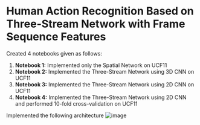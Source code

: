 # Human Action Recognition Based on Three-Stream Network with Frame Sequence Features

Created 4 notebooks given as follows: 
  1. **Notebook 1:** Implemented only the Spatial Network on UCF11  
  2. **Notebook 2:** Implemented the Three-Stream Network using 3D CNN on UCF11   
  3. **Notebook 3:** Implemented the Three-Stream Network using 2D CNN on UCF11 
  4. **Notebook 4:** Implemented the Three-Stream Network using 2D CNN and performed 10-fold cross-validation on UCF11

Implemented the following architecture 
![image](https://github.com/user-attachments/assets/e3018097-4f0a-431f-8684-871d4be5e42f)
